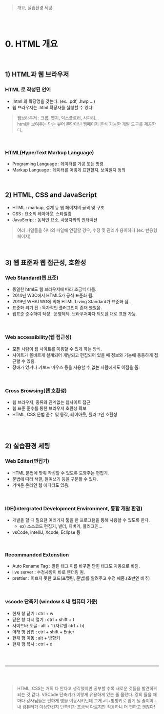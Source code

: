 > 개요, 실습환경 세팅

<br>
<br>

# 0. HTML 개요

<br>

## 1) HTML과 웹 브라우저
### HTML 로 작성된 언어
- .html 의 확장명을 갖는다. (ex. .pdf, .hwp ...)
- 웹 브라우저는 .html 확장자를 실행할 수 있다.

> 웹브라우저 : 크롬, 엣지, 익스플로러, 사파리...<br> html을 보여주는 단순 뷰어 뿐만아닌 웹페이지 분석 가능한 개발 도구를 제공한다.

<br>

### HTML(HyperText Markup Language)
- Programing Language : 데이터를 가공 또는 명령
- Markup Language : 데이터를 어떻게 표현할지, 보여질지 정의

<br>

## 2) HTML, CSS and JavaScript
- HTML : markup, 설계 등 웹 페이지의 골격 및 구조
- CSS : 요소의 레이아웃, 스타일링
- JavaScript : 동적인 요소, 사용자와의 인터랙션

> 여러 파일들을 하나의 파일에 연결할 경우, 수정 및 관리가 용이하다.(ex. 반응형 페이지) 

<br>

## 3) 웹 표준과 웹 접근성, 호환성
### Web Standard(웹 표준)
- 동일한 html도 웹 브라우저에 따라 조금씩 다름.
- 2014년 W3C에서 HTML5가 공식 표준화 됨.
- 2019년 WHATWG에 의해 HTML Living Standard가 표준화 됨.
- 표준화 되기 전 : 독자적인 플러그인이 존재 했었음.
- 웹표준 준수하여 작성 : 운영체제, 브라우저마다 의도된 대로 표현 가능.

<br>

### Web accessibility(웹 접근성)
- 모든 사람이 웹 사이트를 이용할 수 있게 하는 방식.
- 사이트가 올바르게 설계되어 개발되고 편집되어 있을 때 정보와 기능에 동등하게 접근할 수 있음.
- 장애가 있거나 키보드 마우스 등을 사용할 수 없는 사람에게도 이점을 줌.

<br>

### Cross Browsing(웹 호환성)
- 웹 브라우저, 종류와 관계없는 웹사이트 접근
- 웹 표준 준수를 통한 브라우저 호환성 확보
- HTML, CSS 문법 준수 및 동작, 레이아웃, 플러그인 호환성

<br>
<br>

## 2) 실습환경 세팅
### Web Editer(편집기)
- HTML 문법에 맞춰 작성할 수 있도록 도와주는 편집기.
- 문법에 따라 색깔, 들여쓰기 등을 구분할 수 있다.
- 가벼운 온라인 웹 에디터도 있음.

<br>

### IDE(Intergrated Development Environment, 통합 개발 환경)
- 개발을 할 때 필요한 여러가지 툴을 한 프로그램을 통해 사용할 수 있도록 한다.
  - ex) 소스코드 편집기, 빌더, 디버거, 플러그인...
- vsCode, intelliJ, Xcode, Eclipse 등

<br>

### Recommanded Extenstion
- Auto Rename Tag : 열린 태그 이름 바꾸면 닫힌 태그도 자동으로 바뀜.
- live server : 수정사항이 바로 렌더링 됨.
- prettier : 이쁘지 못한 코드(포맷팅, 문법)를 알려주고 수정 해줌.(초반엔 비추)

<br>

### vscode 단축키 (window & 내 컴퓨터 기준)
- 현재 창 닫기 : ctrl + w
- 닫은 창 다시 열기 : ctrl + shift + t
- 사이드바 토글 : alt + 1 (자료엔 ctrl + b)
- 아래 행 삽입 : ctrl + shift + Enter
- 현재 행 이동 : alt + 방향키
- 현재 행 복사 : ctrl + d 

<br>
<br>

-----

<br>
<br>

> HTML, CSS는 거의 다 안다고 생각했지만 공부할 수록 새로운 것들을 발견하게 되는 것 같다. VSCode 단축키가 이렇게 유용하게 있는 줄 몰랐다. 강의 들을 때마다 강사님들은 편하게 행을 이동시키던데 그게 alt+방향키로 쉽게 될 줄이야... 내 컴퓨터가 이상한건지 단축키가 조금씩 다르지만 적응하니 더 편하고 괜찮다!
